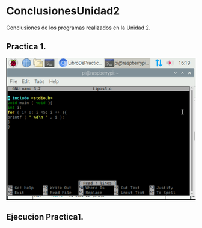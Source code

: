 # ConclusionesUnidad2
Conclusiones de los programas realizados en la Unidad 2.

## Practica 1.
![](/codigo1.png)

## Ejecucion Practica1.



